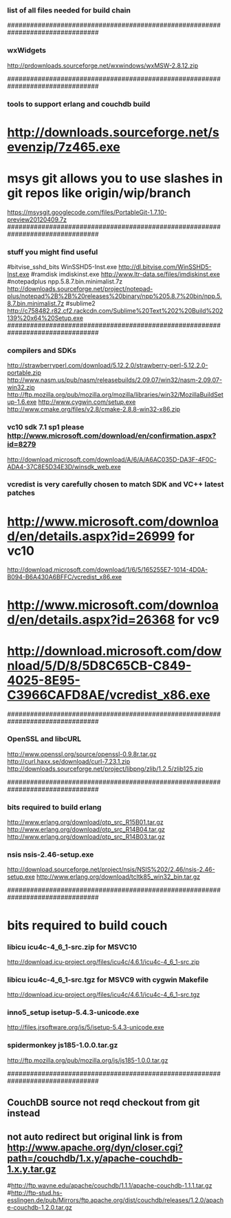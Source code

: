 ### list of all files needed for build chain ###################################
################################################################################
### wxWidgets
http://prdownloads.sourceforge.net/wxwindows/wxMSW-2.8.12.zip

################################################################################
### tools to support erlang and couchdb build
# http://downloads.sourceforge.net/sevenzip/7z465.exe
# msys git allows you to use slashes in git repos like origin/wip/branch
https://msysgit.googlecode.com/files/PortableGit-1.7.10-preview20120409.7z
################################################################################
### stuff you might find useful
#bitvise_sshd_bits      WinSSHD5-Inst.exe   http://dl.bitvise.com/WinSSHD5-Inst.exe
#ramdisk    imdiskinst.exe  http://www.ltr-data.se/files/imdiskinst.exe
#notepadplus    npp.5.8.7.bin.minimalist.7z http://downloads.sourceforge.net/project/notepad-plus/notepad%2B%2B%20releases%20binary/npp%205.8.7%20bin/npp.5.8.7.bin.minimalist.7z
#sublime2       http://c758482.r82.cf2.rackcdn.com/Sublime%20Text%202%20Build%202139%20x64%20Setup.exe
################################################################################
### compilers and SDKs
http://strawberryperl.com/download/5.12.2.0/strawberry-perl-5.12.2.0-portable.zip
http://www.nasm.us/pub/nasm/releasebuilds/2.09.07/win32/nasm-2.09.07-win32.zip
http://ftp.mozilla.org/pub/mozilla.org/mozilla/libraries/win32/MozillaBuildSetup-1.6.exe
http://www.cygwin.com/setup.exe
http://www.cmake.org/files/v2.8/cmake-2.8.8-win32-x86.zip
### vc10 sdk 7.1 sp1 please http://www.microsoft.com/download/en/confirmation.aspx?id=8279
http://download.microsoft.com/download/A/6/A/A6AC035D-DA3F-4F0C-ADA4-37C8E5D34E3D/winsdk_web.exe
### vcredist is very carefully chosen to match SDK and VC++ latest patches
# http://www.microsoft.com/download/en/details.aspx?id=26999 for vc10
http://download.microsoft.com/download/1/6/5/165255E7-1014-4D0A-B094-B6A430A6BFFC/vcredist_x86.exe
# http://www.microsoft.com/download/en/details.aspx?id=26368 for vc9
# http://download.microsoft.com/download/5/D/8/5D8C65CB-C849-4025-8E95-C3966CAFD8AE/vcredist_x86.exe
################################################################################
### OpenSSL and libcURL
http://www.openssl.org/source/openssl-0.9.8r.tar.gz
http://curl.haxx.se/download/curl-7.23.1.zip
http://downloads.sourceforge.net/project/libpng/zlib/1.2.5/zlib125.zip

################################################################################
### bits required to build erlang
http://www.erlang.org/download/otp_src_R15B01.tar.gz
http://www.erlang.org/download/otp_src_R14B04.tar.gz
http://www.erlang.org/download/otp_src_R14B03.tar.gz
### nsis    nsis-2.46-setup.exe
http://download.sourceforge.net/project/nsis/NSIS%202/2.46/nsis-2.46-setup.exe
http://www.erlang.org/download/tcltk85_win32_bin.tar.gz

################################################################################
# bits required to build couch
### libicu  icu4c-4_6_1-src.zip for MSVC10
http://download.icu-project.org/files/icu4c/4.6.1/icu4c-4_6_1-src.zip
### libicu  icu4c-4_6_1-src.tgz for MSVC9 with cygwin Makefile
http://download.icu-project.org/files/icu4c/4.6.1/icu4c-4_6_1-src.tgz
### inno5_setup isetup-5.4.3-unicode.exe
http://files.jrsoftware.org/is/5/isetup-5.4.3-unicode.exe
### spidermonkey    js185-1.0.0.tar.gz
http://ftp.mozilla.org/pub/mozilla.org/js/js185-1.0.0.tar.gz

################################################################################
## CouchDB source not reqd checkout from git instead
## not auto redirect but original link is from http://www.apache.org/dyn/closer.cgi?path=/couchdb/1.x.y/apache-couchdb-1.x.y.tar.gz
#http://ftp.wayne.edu/apache/couchdb/1.1.1/apache-couchdb-1.1.1.tar.gz
#http://ftp-stud.hs-esslingen.de/pub/Mirrors/ftp.apache.org/dist/couchdb/releases/1.2.0/apache-couchdb-1.2.0.tar.gz
